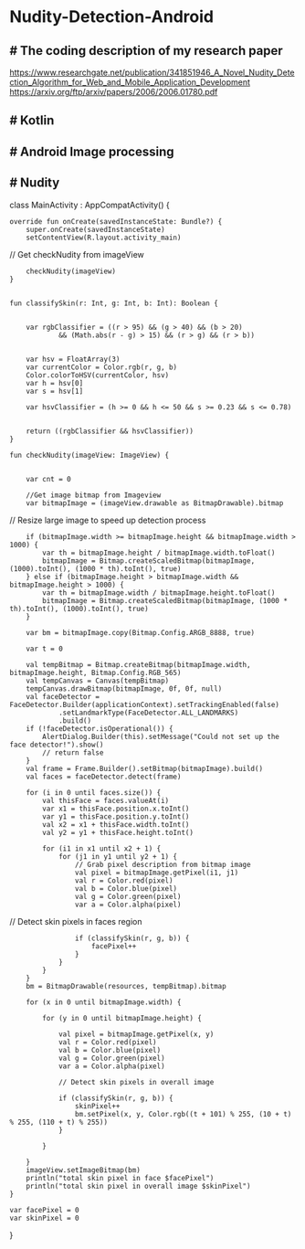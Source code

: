 # Nudity-Detection-Android

## # The coding description of my research paper
https://www.researchgate.net/publication/341851946_A_Novel_Nudity_Detection_Algorithm_for_Web_and_Mobile_Application_Development
https://arxiv.org/ftp/arxiv/papers/2006/2006.01780.pdf

## # Kotlin
## # Android Image processing
## # Nudity



class MainActivity : AppCompatActivity() {

    override fun onCreate(savedInstanceState: Bundle?) {
        super.onCreate(savedInstanceState)
        setContentView(R.layout.activity_main)

// Get checkNudity from imageView

        checkNudity(imageView)
    }


    fun classifySkin(r: Int, g: Int, b: Int): Boolean {


        var rgbClassifier = ((r > 95) && (g > 40) && (b > 20)
                && (Math.abs(r - g) > 15) && (r > g) && (r > b))


        var hsv = FloatArray(3)
        var currentColor = Color.rgb(r, g, b)
        Color.colorToHSV(currentColor, hsv)
        var h = hsv[0]
        var s = hsv[1]

        var hsvClassifier = (h >= 0 && h <= 50 && s >= 0.23 && s <= 0.78)


        return ((rgbClassifier && hsvClassifier))
    }

    fun checkNudity(imageView: ImageView) {


        var cnt = 0

        //Get image bitmap from Imageview
        var bitmapImage = (imageView.drawable as BitmapDrawable).bitmap

// Resize large image to speed up detection process

        if (bitmapImage.width >= bitmapImage.height && bitmapImage.width > 1000) {
            var th = bitmapImage.height / bitmapImage.width.toFloat()
            bitmapImage = Bitmap.createScaledBitmap(bitmapImage, (1000).toInt(), (1000 * th).toInt(), true)
        } else if (bitmapImage.height > bitmapImage.width && bitmapImage.height > 1000) {
            var th = bitmapImage.width / bitmapImage.height.toFloat()
            bitmapImage = Bitmap.createScaledBitmap(bitmapImage, (1000 * th).toInt(), (1000).toInt(), true)
        }

        var bm = bitmapImage.copy(Bitmap.Config.ARGB_8888, true)

        var t = 0

        val tempBitmap = Bitmap.createBitmap(bitmapImage.width, bitmapImage.height, Bitmap.Config.RGB_565)
        val tempCanvas = Canvas(tempBitmap)
        tempCanvas.drawBitmap(bitmapImage, 0f, 0f, null)
        val faceDetector = FaceDetector.Builder(applicationContext).setTrackingEnabled(false)
                .setLandmarkType(FaceDetector.ALL_LANDMARKS)
                .build()
        if (!faceDetector.isOperational()) {
            AlertDialog.Builder(this).setMessage("Could not set up the face detector!").show()
            // return false
        }
        val frame = Frame.Builder().setBitmap(bitmapImage).build()
        val faces = faceDetector.detect(frame)

        for (i in 0 until faces.size()) {
            val thisFace = faces.valueAt(i)
            var x1 = thisFace.position.x.toInt()
            var y1 = thisFace.position.y.toInt()
            val x2 = x1 + thisFace.width.toInt()
            val y2 = y1 + thisFace.height.toInt()

            for (i1 in x1 until x2 + 1) {
                for (j1 in y1 until y2 + 1) {
                    // Grab pixel description from bitmap image
                    val pixel = bitmapImage.getPixel(i1, j1)
                    val r = Color.red(pixel)
                    val b = Color.blue(pixel)
                    val g = Color.green(pixel)
                    var a = Color.alpha(pixel)
                    
// Detect skin pixels in faces region

                    if (classifySkin(r, g, b)) {
                        facePixel++
                    }
                }
            }
        }
        bm = BitmapDrawable(resources, tempBitmap).bitmap

        for (x in 0 until bitmapImage.width) {

            for (y in 0 until bitmapImage.height) {

                val pixel = bitmapImage.getPixel(x, y)
                val r = Color.red(pixel)
                val b = Color.blue(pixel)
                val g = Color.green(pixel)
                var a = Color.alpha(pixel)
                
                // Detect skin pixels in overall image
                
                if (classifySkin(r, g, b)) {
                    skinPixel++
                    bm.setPixel(x, y, Color.rgb((t + 101) % 255, (10 + t) % 255, (110 + t) % 255))
                }

            }

        }
        imageView.setImageBitmap(bm)
        println("total skin pixel in face $facePixel")
        println("total skin pixel in overall image $skinPixel")
    }

    var facePixel = 0
    var skinPixel = 0

}
